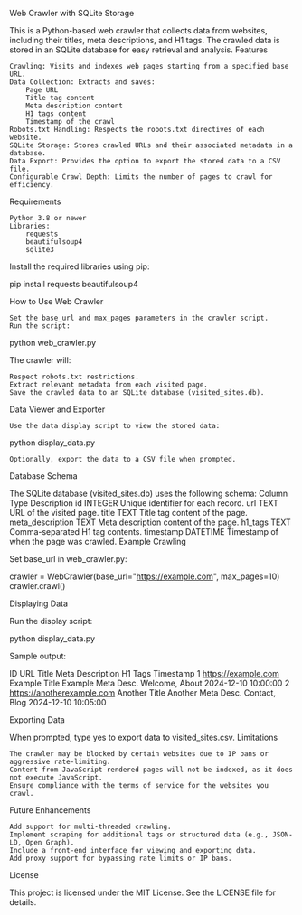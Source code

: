 Web Crawler with SQLite Storage

This is a Python-based web crawler that collects data from websites, including their titles, meta descriptions, and H1 tags. The crawled data is stored in an SQLite database for easy retrieval and analysis.
Features

    Crawling: Visits and indexes web pages starting from a specified base URL.
    Data Collection: Extracts and saves:
        Page URL
        Title tag content
        Meta description content
        H1 tags content
        Timestamp of the crawl
    Robots.txt Handling: Respects the robots.txt directives of each website.
    SQLite Storage: Stores crawled URLs and their associated metadata in a database.
    Data Export: Provides the option to export the stored data to a CSV file.
    Configurable Crawl Depth: Limits the number of pages to crawl for efficiency.

Requirements

    Python 3.8 or newer
    Libraries:
        requests
        beautifulsoup4
        sqlite3

Install the required libraries using pip:

pip install requests beautifulsoup4

How to Use
Web Crawler

    Set the base_url and max_pages parameters in the crawler script.
    Run the script:

python web_crawler.py

The crawler will:

    Respect robots.txt restrictions.
    Extract relevant metadata from each visited page.
    Save the crawled data to an SQLite database (visited_sites.db).

Data Viewer and Exporter

    Use the data display script to view the stored data:

python display_data.py

    Optionally, export the data to a CSV file when prompted.

Database Schema

The SQLite database (visited_sites.db) uses the following schema:
Column	Type	Description
id	INTEGER	Unique identifier for each record.
url	TEXT	URL of the visited page.
title	TEXT	Title tag content of the page.
meta_description	TEXT	Meta description content of the page.
h1_tags	TEXT	Comma-separated H1 tag contents.
timestamp	DATETIME	Timestamp of when the page was crawled.
Example
Crawling

Set base_url in web_crawler.py:

crawler = WebCrawler(base_url="https://example.com", max_pages=10)
crawler.crawl()

Displaying Data

Run the display script:

python display_data.py

Sample output:

ID    URL                             Title               Meta Description        H1 Tags           Timestamp
1     https://example.com             Example Title       Example Meta Desc.     Welcome, About    2024-12-10 10:00:00
2     https://anotherexample.com      Another Title       Another Meta Desc.     Contact, Blog     2024-12-10 10:05:00

Exporting Data

When prompted, type yes to export data to visited_sites.csv.
Limitations

    The crawler may be blocked by certain websites due to IP bans or aggressive rate-limiting.
    Content from JavaScript-rendered pages will not be indexed, as it does not execute JavaScript.
    Ensure compliance with the terms of service for the websites you crawl.

Future Enhancements

    Add support for multi-threaded crawling.
    Implement scraping for additional tags or structured data (e.g., JSON-LD, Open Graph).
    Include a front-end interface for viewing and exporting data.
    Add proxy support for bypassing rate limits or IP bans.

License

This project is licensed under the MIT License. See the LICENSE file for details.
